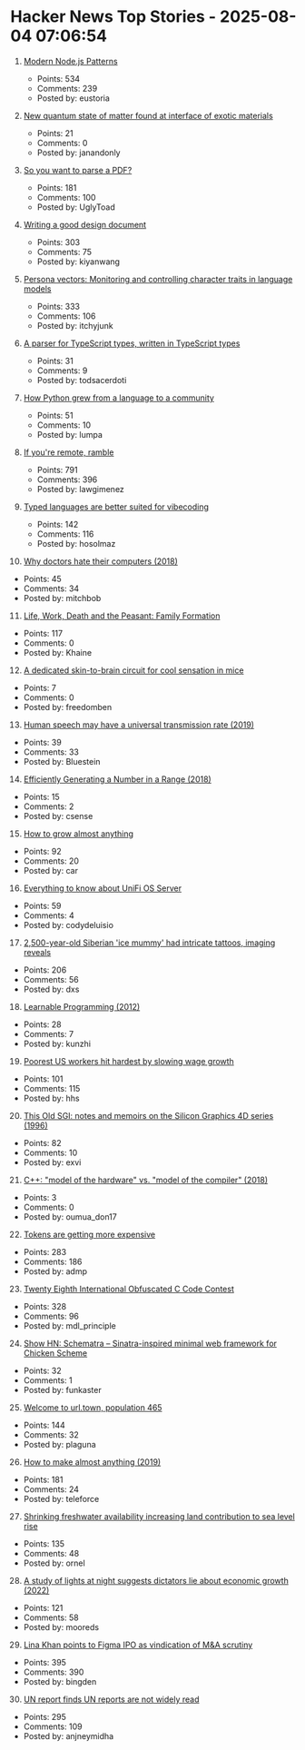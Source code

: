 # Hacker News Top Stories - 2025-08-04 07:06:54

1. [Modern Node.js Patterns](https://kashw1n.com/blog/nodejs-2025/)
   - Points: 534
   - Comments: 239
   - Posted by: eustoria

2. [New quantum state of matter found at interface of exotic materials](https://phys.org/news/2025-07-quantum-state-interface-exotic-materials.html)
   - Points: 21
   - Comments: 0
   - Posted by: janandonly

3. [So you want to parse a PDF?](https://eliot-jones.com/2025/8/pdf-parsing-xref)
   - Points: 181
   - Comments: 100
   - Posted by: UglyToad

4. [Writing a good design document](https://grantslatton.com/how-to-design-document)
   - Points: 303
   - Comments: 75
   - Posted by: kiyanwang

5. [Persona vectors: Monitoring and controlling character traits in language models](https://www.anthropic.com/research/persona-vectors)
   - Points: 333
   - Comments: 106
   - Posted by: itchyjunk

6. [A parser for TypeScript types, written in TypeScript types](https://github.com/easrng/tsints)
   - Points: 31
   - Comments: 9
   - Posted by: todsacerdoti

7. [How Python grew from a language to a community](https://thenewstack.io/how-python-grew-from-a-language-to-a-community/)
   - Points: 51
   - Comments: 10
   - Posted by: lumpa

8. [If you're remote, ramble](https://stephango.com/ramblings)
   - Points: 791
   - Comments: 396
   - Posted by: lawgimenez

9. [Typed languages are better suited for vibecoding](https://solmaz.io/typed-languages-are-better-suited-for-vibecoding)
   - Points: 142
   - Comments: 116
   - Posted by: hosolmaz

10. [Why doctors hate their computers (2018)](https://www.newyorker.com/magazine/2018/11/12/why-doctors-hate-their-computers)
   - Points: 45
   - Comments: 34
   - Posted by: mitchbob

11. [Life, Work, Death and the Peasant: Family Formation](https://acoup.blog/2025/08/01/collections-life-work-death-and-the-peasant-part-iiia-family-formation/)
   - Points: 117
   - Comments: 0
   - Posted by: Khaine

12. [A dedicated skin-to-brain circuit for cool sensation in mice](https://www.sciencedaily.com/releases/2025/07/250730030354.htm)
   - Points: 7
   - Comments: 0
   - Posted by: freedomben

13. [Human speech may have a universal transmission rate (2019)](https://www.science.org/content/article/human-speech-may-have-universal-transmission-rate-39-bits-second)
   - Points: 39
   - Comments: 33
   - Posted by: Bluestein

14. [Efficiently Generating a Number in a Range (2018)](https://www.pcg-random.org/posts/bounded-rands.html)
   - Points: 15
   - Comments: 2
   - Posted by: csense

15. [How to grow almost anything](https://howtogrowalmostanything.notion.site/htgaa25)
   - Points: 92
   - Comments: 20
   - Posted by: car

16. [Everything to know about UniFi OS Server](https://deluisio.com/networking/unifi/2025/08/03/everything-you-need-to-know-about-unifi-os-server-before-you-waste-time-testing-it/)
   - Points: 59
   - Comments: 4
   - Posted by: codydeluisio

17. [2,500-year-old Siberian 'ice mummy' had intricate tattoos, imaging reveals](https://www.bbc.com/news/articles/c4gzx0zm68vo)
   - Points: 206
   - Comments: 56
   - Posted by: dxs

18. [Learnable Programming (2012)](https://worrydream.com/LearnableProgramming/)
   - Points: 28
   - Comments: 7
   - Posted by: kunzhi

19. [Poorest US workers hit hardest by slowing wage growth](https://www.ft.com/content/cfb77a53-fef8-4382-b102-c217e0aa4b25)
   - Points: 101
   - Comments: 115
   - Posted by: hhs

20. [This Old SGI: notes and memoirs on the Silicon Graphics 4D series (1996)](https://archive.irixnet.org/thisoldsgi/)
   - Points: 82
   - Comments: 10
   - Posted by: exvi

21. [C++: "model of the hardware" vs. "model of the compiler" (2018)](http://ithare.com/c-model-of-the-hardware-vs-model-of-the-compiler/)
   - Points: 3
   - Comments: 0
   - Posted by: oumua_don17

22. [Tokens are getting more expensive](https://ethanding.substack.com/p/ai-subscriptions-get-short-squeezed)
   - Points: 283
   - Comments: 186
   - Posted by: admp

23. [Twenty Eighth International Obfuscated C Code Contest](https://www.ioccc.org/2024/index.html)
   - Points: 328
   - Comments: 96
   - Posted by: mdl_principle

24. [Show HN: Schematra – Sinatra-inspired minimal web framework for Chicken Scheme](https://github.com/rolandoam/schematra)
   - Points: 32
   - Comments: 1
   - Posted by: funkaster

25. [Welcome to url.town, population 465](https://url.town/)
   - Points: 144
   - Comments: 32
   - Posted by: plaguna

26. [How to make almost anything (2019)](https://fab.cba.mit.edu/classes/863.19/CBA/people/dsculley/index.html)
   - Points: 181
   - Comments: 24
   - Posted by: teleforce

27. [Shrinking freshwater availability increasing land contribution to sea level rise](https://news.asu.edu/20250725-environment-and-sustainability-new-global-study-shows-freshwater-disappearing-alarming)
   - Points: 135
   - Comments: 48
   - Posted by: ornel

28. [A study of lights at night suggests dictators lie about economic growth (2022)](https://www.economist.com/graphic-detail/2022/09/29/a-study-of-lights-at-night-suggests-dictators-lie-about-economic-growth)
   - Points: 121
   - Comments: 58
   - Posted by: mooreds

29. [Lina Khan points to Figma IPO as vindication of M&A scrutiny](https://techcrunch.com/2025/08/02/lina-khan-points-to-figma-ipo-as-vindication-for-ma-scrutiny/)
   - Points: 395
   - Comments: 390
   - Posted by: bingden

30. [UN report finds UN reports are not widely read](https://www.reuters.com/world/un-report-finds-united-nations-reports-are-not-widely-read-2025-08-01/)
   - Points: 295
   - Comments: 109
   - Posted by: anjneymidha


